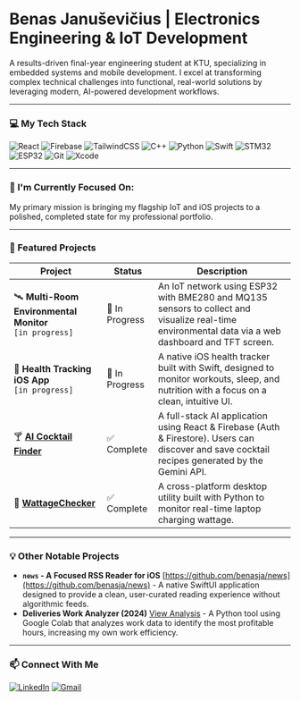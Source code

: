 # Benas Januševičius | Electronics Engineering & IoT Development

A results-driven final-year engineering student at KTU, specializing in embedded systems and mobile development. I excel at transforming complex technical challenges into functional, real-world solutions by leveraging modern, AI-powered development workflows.

---
### 💻 My Tech Stack

![React](https://img.shields.io/badge/React-20232A?style=flat-square&logo=react&logoColor=61DAFB)
![Firebase](https://img.shields.io/badge/Firebase-039BE5?style=flat-square&logo=firebase&logoColor=white)
![TailwindCSS](https://img.shields.io/badge/Tailwind_CSS-38B2AC?style=flat-square&logo=tailwind-css&logoColor=white)
![C++](https://img.shields.io/badge/C%2B%2B-00599C?style=flat-square&logo=c%2B%2B&logoColor=white)
![Python](https://img.shields.io/badge/Python-3776AB?style=flat-square&logo=python&logoColor=white)
![Swift](https://img.shields.io/badge/Swift-FA7343?style=flat-square&logo=swift&logoColor=white)
![STM32](https://img.shields.io/badge/STM32-03234B?style=flat-square&logo=stmicroelectronics&logoColor=white)
![ESP32](https://img.shields.io/badge/ESP32-E7332A?style=flat-square&logo=espressif&logoColor=white)
![Git](https://img.shields.io/badge/GIT-E44C30?style=flat-square&logo=git&logoColor=white)
![Xcode](https://img.shields.io/badge/Xcode-147EFB?style=flat-square&logo=xcode&logoColor=white)

---
### 🌱 I'm Currently Focused On:

My primary mission is bringing my flagship IoT and iOS projects to a polished, completed state for my professional portfolio.

---
### 🔧 Featured Projects

| Project                                                      | Status         | Description                                                                                                                              |
| ------------------------------------------------------------ | -------------- | ---------------------------------------------------------------------------------------------------------------------------------------- |
| 🛰️ **Multi-Room Environmental Monitor** <br/> `[in progress]` | 🚧 In Progress | An IoT network using ESP32 with BME280 and MQ135 sensors to collect and visualize real-time environmental data via a web dashboard and TFT screen. |
| 📱 **Health Tracking iOS App** <br/> `[in progress]`         | 🚧 In Progress | A native iOS health tracker built with Swift, designed to monitor workouts, sleep, and nutrition with a focus on a clean, intuitive UI. |
| 🍸 **[AI Cocktail Finder](https://github.com/benasja/Coctails-public)** | ✅ Complete      | A full-stack AI application using React & Firebase (Auth & Firestore). Users can discover and save cocktail recipes generated by the Gemini API. |
| 🔋 **[WattageChecker](https://github.com/benasja/Watts)** | ✅ Complete      | A cross-platform desktop utility built with Python to monitor real-time laptop charging wattage.                                         |

---
### 💡 Other Notable Projects

* **`news` - A Focused RSS Reader for iOS** [https://github.com/benasja/news](https://github.com/benasja/news) - A native SwiftUI application designed to provide a clean, user-curated reading experience without algorithmic feeds.
* **Deliveries Work Analyzer (2024)** [View Analysis](https://github.com/benasja/food/) - A Python tool using Google Colab that analyzes work data to identify the most profitable hours, increasing my own work efficiency.

---
### 📫 Connect With Me

[![LinkedIn](https://img.shields.io/badge/linkedin-%230077B5.svg?style=flat-square&logo=linkedin&logoColor=white)](https://www.linkedin.com/in/benas-janu%C5%A1evi%C4%8Dius/)
[![Gmail](https://img.shields.io/badge/Gmail-D14836?style=flat-square&logo=gmail&logoColor=white)](mailto:Benjanusevicius@gmail.com)
